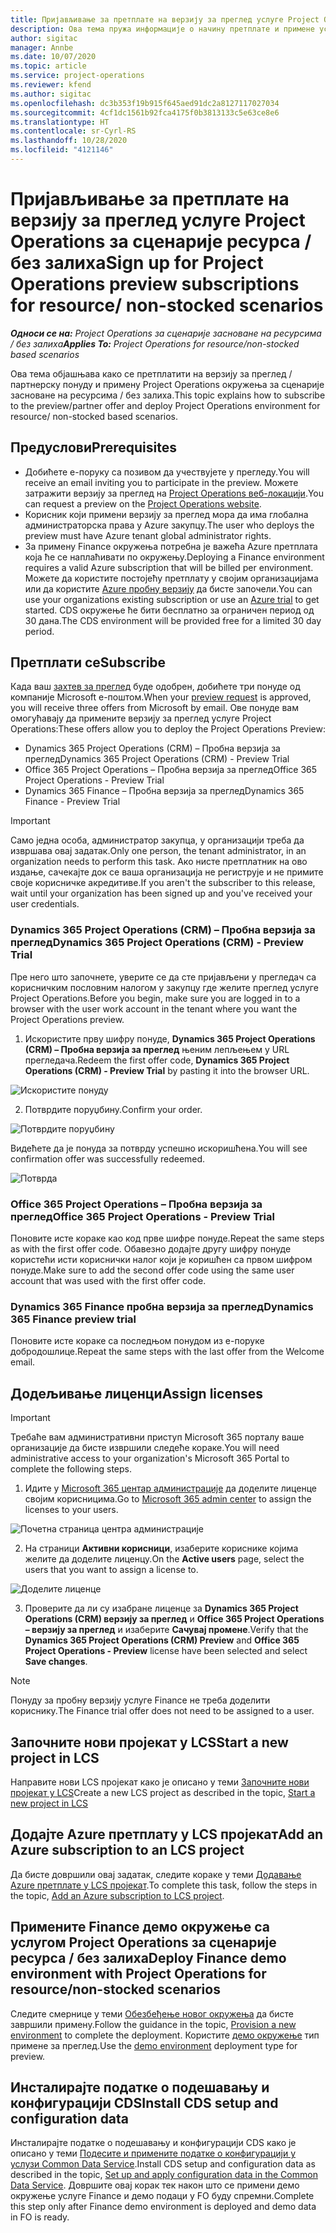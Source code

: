```yaml
---
title: Пријављивање за претплате на верзију за преглед услуге Project Operations за сценарије ресурса / без залиха
description: Ова тема пружа информације о начину претплате и примене услуге Project Operations за сценарије засноване на ресурсима / без залиха.
author: sigitac
manager: Annbe
ms.date: 10/07/2020
ms.topic: article
ms.service: project-operations
ms.reviewer: kfend
ms.author: sigitac
ms.openlocfilehash: dc3b353f19b915f645aed91dc2a8127117027034
ms.sourcegitcommit: 4cf1dc1561b92fca4175f0b3813133c5e63ce8e6
ms.translationtype: HT
ms.contentlocale: sr-Cyrl-RS
ms.lasthandoff: 10/28/2020
ms.locfileid: "4121146"
---
```

# <a name="sign-up-for-project-operations-preview-subscriptions-for-resource-non-stocked-scenarios"></a><span data-ttu-id="c8364-103">Пријављивање за претплате на верзију за преглед услуге Project Operations за сценарије ресурса / без залиха</span><span class="sxs-lookup"><span data-stu-id="c8364-103">Sign up for Project Operations preview subscriptions for resource/ non-stocked scenarios</span></span>

<span data-ttu-id="c8364-104">_**Односи се на:** Project Operations за сценарије засноване на ресурсима / без залиха_</span><span class="sxs-lookup"><span data-stu-id="c8364-104">_**Applies To:** Project Operations for resource/non-stocked based scenarios_</span></span>

<span data-ttu-id="c8364-105">Ова тема објашњава како се претплатити на верзију за преглед / партнерску понуду и примену Project Operations окружења за сценарије засноване на ресурсима / без залиха.</span><span class="sxs-lookup"><span data-stu-id="c8364-105">This topic explains how to subscribe to the preview/partner offer and deploy Project Operations environment for resource/ non-stocked based scenarios.</span></span>

## <a name="prerequisites"></a><span data-ttu-id="c8364-106">Предуслови</span><span class="sxs-lookup"><span data-stu-id="c8364-106">Prerequisites</span></span>

- <span data-ttu-id="c8364-107">Добићете е-поруку са позивом да учествујете у прегледу.</span><span class="sxs-lookup"><span data-stu-id="c8364-107">You will receive an email inviting you to participate in the preview.</span></span> <span data-ttu-id="c8364-108">Можете затражити верзију за преглед на [Project Operations веб-локацији](https://dynamics.microsoft.com/en-us/project-operations/overview/).</span><span class="sxs-lookup"><span data-stu-id="c8364-108">You can request a preview on the [Project Operations website](https://dynamics.microsoft.com/en-us/project-operations/overview/).</span></span>
- <span data-ttu-id="c8364-109">Корисник који примени верзију за преглед мора да има глобална администраторска права у Azure закупцу.</span><span class="sxs-lookup"><span data-stu-id="c8364-109">The user who deploys the preview must have Azure tenant global administrator rights.</span></span>
- <span data-ttu-id="c8364-110">За примену Finance окружења потребна је важећа Azure претплата која ће се наплаћивати по окружењу.</span><span class="sxs-lookup"><span data-stu-id="c8364-110">Deploying a Finance environment requires a valid Azure subscription that will be billed per environment.</span></span> <span data-ttu-id="c8364-111">Можете да користите постојећу претплату у својим организацијама или да користите [Azure пробну верзију](https://azure.microsoft.com/en-us/free/) да бисте започели.</span><span class="sxs-lookup"><span data-stu-id="c8364-111">You can use your organizations existing subscription or use an [Azure trial](https://azure.microsoft.com/en-us/free/) to get started.</span></span> <span data-ttu-id="c8364-112">CDS окружење ће бити бесплатно за ограничен период од 30 дана.</span><span class="sxs-lookup"><span data-stu-id="c8364-112">The CDS environment will be provided free for a limited 30 day period.</span></span>

## <a name="subscribe"></a><span data-ttu-id="c8364-113">Претплати се</span><span class="sxs-lookup"><span data-stu-id="c8364-113">Subscribe</span></span>

<span data-ttu-id="c8364-114">Када ваш [захтев за преглед](https://forms.office.com/FormsPro/Pages/ResponsePage.aspx?id=v4j5cvGGr0GRqy180BHbR56j8lZs0FdAvwT75_WNFyxUMkRDV1NYQU5TNjE2VjhKOVBUNVg2R0s1NC4u) буде одобрен, добићете три понуде од компаније Microsoft е-поштом.</span><span class="sxs-lookup"><span data-stu-id="c8364-114">When your [preview request](https://forms.office.com/FormsPro/Pages/ResponsePage.aspx?id=v4j5cvGGr0GRqy180BHbR56j8lZs0FdAvwT75_WNFyxUMkRDV1NYQU5TNjE2VjhKOVBUNVg2R0s1NC4u) is approved, you will receive three offers from Microsoft by email.</span></span> <span data-ttu-id="c8364-115">Ове понуде вам омогућавају да примените верзију за преглед услуге Project Operations:</span><span class="sxs-lookup"><span data-stu-id="c8364-115">These offers allow you to deploy the Project Operations Preview:</span></span>

- <span data-ttu-id="c8364-116">Dynamics 365 Project Operations (CRM) – Пробна верзија за преглед</span><span class="sxs-lookup"><span data-stu-id="c8364-116">Dynamics 365 Project Operations (CRM) - Preview Trial</span></span>
- <span data-ttu-id="c8364-117">Office 365 Project Operations – Пробна верзија за преглед</span><span class="sxs-lookup"><span data-stu-id="c8364-117">Office 365 Project Operations - Preview Trial</span></span>
- <span data-ttu-id="c8364-118">Dynamics 365 Finance – Пробна верзија за преглед</span><span class="sxs-lookup"><span data-stu-id="c8364-118">Dynamics 365 Finance - Preview Trial</span></span>

> [!IMPORTANT]
> <span data-ttu-id="c8364-119">Само једна особа, администратор закупца, у организацији треба да извршава овај задатак.</span><span class="sxs-lookup"><span data-stu-id="c8364-119">Only one person, the tenant administrator, in an organization needs to perform this task.</span></span> <span data-ttu-id="c8364-120">Ако нисте претплатник на ово издање, сачекајте док се ваша организација не региструје и не примите своје корисничке акредитиве.</span><span class="sxs-lookup"><span data-stu-id="c8364-120">If you aren't the subscriber to this release, wait until your organization has been signed up and you've received your user credentials.</span></span>

### <a name="dynamics-365-project-operations-crm---preview-trial"></a><span data-ttu-id="c8364-121">Dynamics 365 Project Operations (CRM) – Пробна верзија за преглед</span><span class="sxs-lookup"><span data-stu-id="c8364-121">Dynamics 365 Project Operations (CRM) - Preview Trial</span></span> 

<span data-ttu-id="c8364-122">Пре него што започнете, уверите се да сте пријављени у прегледач са корисничким пословним налогом у закупцу где желите преглед услуге Project Operations.</span><span class="sxs-lookup"><span data-stu-id="c8364-122">Before you begin, make sure you are logged in to a browser with the user work account in the tenant where you want the Project Operations preview.</span></span>

1. <span data-ttu-id="c8364-123">Искористите прву шифру понуде, **Dynamics 365 Project Operations (CRM) – Пробна верзија за преглед** њеним лепљењем у URL прегледача.</span><span class="sxs-lookup"><span data-stu-id="c8364-123">Redeem the first offer code, **Dynamics 365 Project Operations (CRM) - Preview Trial** by pasting it into the browser URL.</span></span>

![Искористите понуду](./media/16RedeemFirstOfferNew.png)

2. <span data-ttu-id="c8364-125">Потврдите поруџбину.</span><span class="sxs-lookup"><span data-stu-id="c8364-125">Confirm your order.</span></span>

![Потврдите поруџбину](./media/17ConfirmOrderNew.png)

<span data-ttu-id="c8364-127">Видећете да је понуда за потврду успешно искоришћена.</span><span class="sxs-lookup"><span data-stu-id="c8364-127">You will see confirmation offer was successfully redeemed.</span></span>

![Потврда](./media/18OrderConfirmationNew.png)

### <a name="office-365-project-operations---preview-trial"></a><span data-ttu-id="c8364-129">Office 365 Project Operations – Пробна верзија за преглед</span><span class="sxs-lookup"><span data-stu-id="c8364-129">Office 365 Project Operations - Preview Trial</span></span>

<span data-ttu-id="c8364-130">Поновите исте кораке као код прве шифре понуде.</span><span class="sxs-lookup"><span data-stu-id="c8364-130">Repeat the same steps as with the first offer code.</span></span> <span data-ttu-id="c8364-131">Обавезно додајте другу шифру понуде користећи исти кориснички налог који је коришћен са првом шифром понуде.</span><span class="sxs-lookup"><span data-stu-id="c8364-131">Make sure to add the second offer code using the same user account that was used with the first offer code.</span></span>

### <a name="dynamics-365-finance-preview-trial"></a><span data-ttu-id="c8364-132">Dynamics 365 Finance пробна верзија за преглед</span><span class="sxs-lookup"><span data-stu-id="c8364-132">Dynamics 365 Finance preview trial</span></span>

<span data-ttu-id="c8364-133">Поновите исте кораке са последњом понудом из е-поруке добродошлице.</span><span class="sxs-lookup"><span data-stu-id="c8364-133">Repeat the same steps with the last offer from the Welcome email.</span></span>

## <a name="assign-licenses"></a><span data-ttu-id="c8364-134">Додељивање лиценци</span><span class="sxs-lookup"><span data-stu-id="c8364-134">Assign licenses</span></span>

> [!IMPORTANT]
> <span data-ttu-id="c8364-135">Требаће вам административни приступ Microsoft 365 порталу ваше организације да бисте извршили следеће кораке.</span><span class="sxs-lookup"><span data-stu-id="c8364-135">You will need administrative access to your organization's Microsoft 365 Portal to complete the following steps.</span></span>

1. <span data-ttu-id="c8364-136">Идите у [Microsoft 365 центар администрације](https://portal.office.com/) да доделите лиценце својим корисницима.</span><span class="sxs-lookup"><span data-stu-id="c8364-136">Go to [Microsoft 365 admin center](https://portal.office.com/) to assign the licenses to your users.</span></span>

![Почетна страница центра администрације](./media/14AdminPortal.png)

2. <span data-ttu-id="c8364-138">На страници **Активни корисници**, изаберите кориснике којима желите да доделите лиценцу.</span><span class="sxs-lookup"><span data-stu-id="c8364-138">On the **Active users** page, select the users that you want to assign a license to.</span></span>

![Доделите лиценце](./media/15AssignLicenses.png)

3. <span data-ttu-id="c8364-140">Проверите да ли су изабране лиценце за **Dynamics 365 Project Operations (CRM) верзију за преглед** и **Office 365 Project Operations – верзију за преглед** и изаберите **Сачувај промене**.</span><span class="sxs-lookup"><span data-stu-id="c8364-140">Verify that the **Dynamics 365 Project Operations (CRM) Preview** and **Office 365 Project Operations - Preview** license have been selected and select **Save changes**.</span></span>

> [!NOTE]
> <span data-ttu-id="c8364-141">Понуду за пробну верзију услуге Finance не треба доделити кориснику.</span><span class="sxs-lookup"><span data-stu-id="c8364-141">The Finance trial offer does not need to be assigned to a user.</span></span>

## <a name="start-a-new-project-in-lcs"></a><span data-ttu-id="c8364-142">Започните нови пројекат у LCS</span><span class="sxs-lookup"><span data-stu-id="c8364-142">Start a new project in LCS</span></span>

<span data-ttu-id="c8364-143">Направите нови LCS пројекат како је описано у теми [Започните нови пројекат у LCS](create-lcs-project.md)</span><span class="sxs-lookup"><span data-stu-id="c8364-143">Create a new LCS project as described in the topic, [Start a new project in LCS](create-lcs-project.md)</span></span>

## <a name="add-an-azure-subscription-to-an-lcs-project"></a><span data-ttu-id="c8364-144">Додајте Azure претплату у LCS пројекат</span><span class="sxs-lookup"><span data-stu-id="c8364-144">Add an Azure subscription to an LCS project</span></span>

<span data-ttu-id="c8364-145">Да бисте довршили овај задатак, следите кораке у теми [Додавање Azure претплате у LCS пројекат](resource-add-azure-subscription-lcs-project.md).</span><span class="sxs-lookup"><span data-stu-id="c8364-145">To complete this task, follow the steps in the topic, [Add an Azure subscription to LCS project](resource-add-azure-subscription-lcs-project.md).</span></span>

## <a name="deploy-finance-demo-environment-with-project-operations-for-resourcenon-stocked-scenarios"></a><span data-ttu-id="c8364-146">Примените Finance демо окружење са услугом Project Operations за сценарије ресурса / без залиха</span><span class="sxs-lookup"><span data-stu-id="c8364-146">Deploy Finance demo environment with Project Operations for resource/non-stocked scenarios</span></span>

<span data-ttu-id="c8364-147">Следите смернице у теми [Обезбеђење новог окружења](resource-provision-new-environment.md) да бисте завршили примену.</span><span class="sxs-lookup"><span data-stu-id="c8364-147">Follow the guidance in the topic, [Provision a new environment](resource-provision-new-environment.md) to complete the deployment.</span></span> <span data-ttu-id="c8364-148">Користите [демо окружење](https://docs.microsoft.com/dynamics365/fin-ops-core/dev-itpro/deployment/deploy-demo-environment) тип примене за преглед.</span><span class="sxs-lookup"><span data-stu-id="c8364-148">Use the [demo environment](https://docs.microsoft.com/dynamics365/fin-ops-core/dev-itpro/deployment/deploy-demo-environment) deployment type for preview.</span></span> 

## <a name="install-cds-setup-and-configuration-data"></a><span data-ttu-id="c8364-149">Инсталирајте податке о подешавању и конфигурацији CDS</span><span class="sxs-lookup"><span data-stu-id="c8364-149">Install CDS setup and configuration data</span></span>

<span data-ttu-id="c8364-150">Инсталирајте податке о подешавању и конфигурацији CDS како је описано у теми [Подесите и примените податке о конфигурацији у услузи Common Data Service](resource-apply-pro-setup-config-data.md).</span><span class="sxs-lookup"><span data-stu-id="c8364-150">Install CDS setup and configuration data as described in the topic, [Set up and apply configuration data in the Common Data Service](resource-apply-pro-setup-config-data.md).</span></span>
<span data-ttu-id="c8364-151">Довршите овај корак тек након што се примени демо окружење услуге Finance и демо подаци у FO буду спремни.</span><span class="sxs-lookup"><span data-stu-id="c8364-151">Complete this step only after Finance demo environment is deployed and demo data in FO is ready.</span></span>
